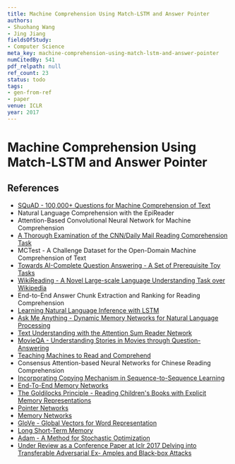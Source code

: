 ```yaml
---
title: Machine Comprehension Using Match-LSTM and Answer Pointer
authors:
- Shuohang Wang
- Jing Jiang
fieldsOfStudy:
- Computer Science
meta_key: machine-comprehension-using-match-lstm-and-answer-pointer
numCitedBy: 541
pdf_relpath: null
ref_count: 23
status: todo
tags:
- gen-from-ref
- paper
venue: ICLR
year: 2017
---
```


# Machine Comprehension Using Match-LSTM and Answer Pointer

## References

- [SQuAD - 100,000+ Questions for Machine Comprehension of Text](./squad-100-000-questions-for-machine-comprehension-of-text.md)
- Natural Language Comprehension with the EpiReader
- Attention-Based Convolutional Neural Network for Machine Comprehension
- [A Thorough Examination of the CNN/Daily Mail Reading Comprehension Task](./a-thorough-examination-of-the-cnn-daily-mail-reading-comprehension-task.md)
- MCTest - A Challenge Dataset for the Open-Domain Machine Comprehension of Text
- [Towards AI-Complete Question Answering - A Set of Prerequisite Toy Tasks](./towards-ai-complete-question-answering-a-set-of-prerequisite-toy-tasks.md)
- [WikiReading - A Novel Large-scale Language Understanding Task over Wikipedia](./wikireading-a-novel-large-scale-language-understanding-task-over-wikipedia.md)
- End-to-End Answer Chunk Extraction and Ranking for Reading Comprehension
- [Learning Natural Language Inference with LSTM](./learning-natural-language-inference-with-lstm.md)
- [Ask Me Anything - Dynamic Memory Networks for Natural Language Processing](./ask-me-anything-dynamic-memory-networks-for-natural-language-processing.md)
- [Text Understanding with the Attention Sum Reader Network](./text-understanding-with-the-attention-sum-reader-network.md)
- [MovieQA - Understanding Stories in Movies through Question-Answering](./movieqa-understanding-stories-in-movies-through-question-answering.md)
- [Teaching Machines to Read and Comprehend](./teaching-machines-to-read-and-comprehend.md)
- Consensus Attention-based Neural Networks for Chinese Reading Comprehension
- [Incorporating Copying Mechanism in Sequence-to-Sequence Learning](./incorporating-copying-mechanism-in-sequence-to-sequence-learning.md)
- [End-To-End Memory Networks](./end-to-end-memory-networks.md)
- [The Goldilocks Principle - Reading Children's Books with Explicit Memory Representations](./the-goldilocks-principle-reading-children-s-books-with-explicit-memory-representations.md)
- [Pointer Networks](./pointer-networks.md)
- [Memory Networks](./memory-networks.md)
- [GloVe - Global Vectors for Word Representation](./glove-global-vectors-for-word-representation.md)
- [Long Short-Term Memory](./long-short-term-memory.md)
- [Adam - A Method for Stochastic Optimization](./adam-a-method-for-stochastic-optimization.md)
- [Under Review as a Conference Paper at Iclr 2017 Delving into Transferable Adversarial Ex- Amples and Black-box Attacks](./under-review-as-a-conference-paper-at-iclr-2017-delving-into-transferable-adversarial-ex-amples-and-black-box-attacks.md)
